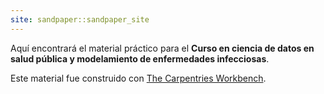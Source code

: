 ```yaml
---
site: sandpaper::sandpaper_site
---
```


Aquí encontrará el material práctico para el **Curso en ciencia de datos en salud pública y modelamiento de enfermedades infecciosas**.

Este material fue construido con [The Carpentries Workbench][workbench]. 


[workbench]: https://carpentries.github.io/sandpaper-docs

